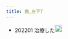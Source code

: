 ```yaml
---
title: 歯_左下7
---
```


* 202201 治療した<img src='https://scrapbox.io/api/pages/blu3mo-public/blu3mo/icon' alt='blu3mo.icon' height="19.5"/>
